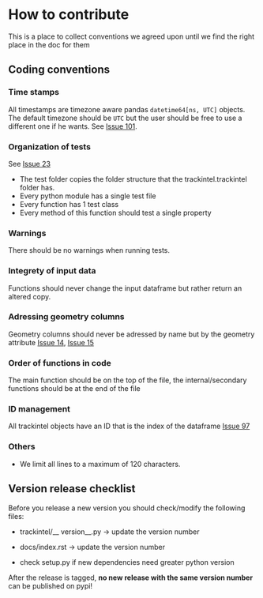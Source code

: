 # How to contribute
This is a place to collect conventions we agreed upon until we find the right place in the doc for them

## Coding conventions
### Time stamps
All timestamps are timezone aware pandas `datetime64[ns, UTC]` objects. The default timezone should be `UTC` but the user should be free to use a different one if he wants. See [Issue 101](https://github.com/mie-lab/trackintel/issues/18). 

### Organization of tests
See [Issue 23](https://github.com/mie-lab/trackintel/issues/23)
- The test folder copies the folder structure that the trackintel.trackintel folder has.
- Every python module has a single test file
- Every function has 1 test class
- Every method of this function should test a single property

### Warnings
There should be no warnings when running tests.

### Integrety of input data
Functions should never change the input dataframe but rather return an altered copy.

### Adressing geometry columns
Geometry columns should never be adressed by name but by the geometry attribute [Issue 14](https://github.com/mie-lab/trackintel/issues/14), [Issue 15](https://github.com/mie-lab/trackintel/issues/15)

### Order of functions in code
The main function should be on the top of the file, the internal/secondary functions should be at the end of the file

### ID management
All trackintel objects have an ID that is the index of the dataframe [Issue 97](https://github.com/mie-lab/trackintel/issues/97)

### Others
- We limit all lines to a maximum of 120 characters.

## Version release checklist
Before you release a new version you should check/modify the following files:

- trackintel/__ version__.py -> update the version number

- docs/index.rst -> update the version number

- check setup.py if new dependencies need greater python version

After the release is tagged, __no new release with the same version number__ can be published on pypi!

